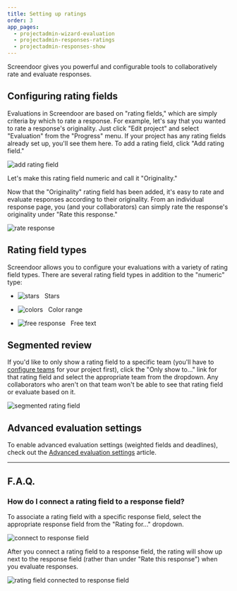 ```yaml
---
title: Setting up ratings
order: 3
app_pages:
  - projectadmin-wizard-evaluation
  - projectadmin-responses-ratings
  - projectadmin-responses-show
---
```


Screendoor gives you powerful and configurable tools to collaboratively rate and evaluate responses.

## Configuring rating fields

Evaluations in Screendoor are based on "rating fields," which are simply criteria by which to rate a response. For example, let's say that you wanted to rate a response's originality. Just click "Edit project" and select "Evaluation" from the "Progress" menu. If your project has any rating fields already set up, you'll see them here. To add a rating field, click "Add rating field."

![add rating field](../images/add_rating_field.png)

Let's make this rating field numeric and call it "Originality."

Now that the "Originality" rating field has been added, it's easy to rate and evaluate responses according to their originality. From an individual response page, you (and your collaborators) can simply rate the response's originality under "Rate this response."

![rate response](../images/rate_response.png)

## Rating field types

Screendoor allows you to configure your evaluations with a variety of rating field types. There are several rating field types in addition to the "numeric" type:

- ![stars](../images/stars.png) &nbsp;&nbsp;Stars

- ![colors](../images/colors.png) &nbsp;&nbsp;Color range

- ![free response](../images/free_response.png) &nbsp;&nbsp;Free text

## Segmented review

If you'd like to only show a rating field to a specific team (you'll have to [configure teams](/articles/screendoor/projects/teams.html) for your project first), click the "Only show to..." link for that rating field and select the appropriate team from the dropdown. Any collaborators who aren't on that team won't be able to see that rating field or evaluate based on it.

![segmented rating field](../images/rating_field_segmented.png)

## Advanced evaluation settings

To enable advanced evaluation settings (weighted fields and deadlines), check out the [Advanced evaluation settings](advanced_evaluation_settings.html) article.

---

## F.A.Q.

### How do I connect a rating field to a response field?
To associate a rating field with a specific response field, select the appropriate response field from the "Rating for..." dropdown.

![connect to response field](../images/connect_to_response_field.png)

After you connect a rating field to a response field, the rating will show up next to the response field (rather than under "Rate this response") when you evaluate responses.

![rating field connected to response field](../images/rating_field_connected.png)

